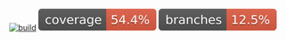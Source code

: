 [![build](https://github.com/anotherMarco/TrainMate/actions/workflows/build.yaml/badge.svg)](https://github.com/anotherMarco/TrainMate/actions/workflows/build.yaml)
![Coverage](.github/badges/jacoco.svg)
![Branches](.github/badges/branches.svg)
